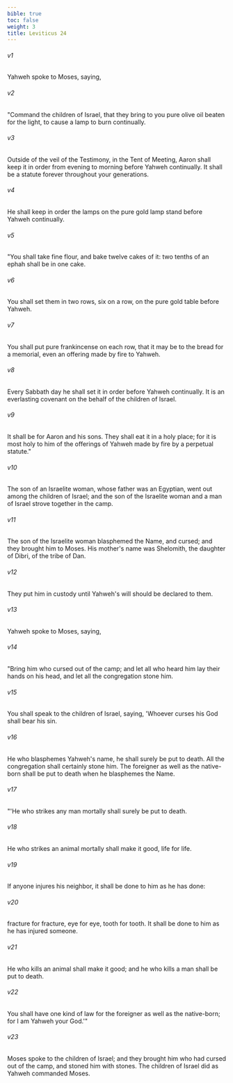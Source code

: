 ```yaml
---
bible: true
toc: false
weight: 3
title: Leviticus 24
---
```




###### v1 
Yahweh spoke to Moses, saying, 

###### v2 
"Command the children of Israel, that they bring to you pure olive oil beaten for the light, to cause a lamp to burn continually. 

###### v3 
Outside of the veil of the Testimony, in the Tent of Meeting, Aaron shall keep it in order from evening to morning before Yahweh continually. It shall be a statute forever throughout your generations. 

###### v4 
He shall keep in order the lamps on the pure gold lamp stand before Yahweh continually. 

###### v5 
"You shall take fine flour, and bake twelve cakes of it: two tenths of an ephah shall be in one cake. 

###### v6 
You shall set them in two rows, six on a row, on the pure gold table before Yahweh. 

###### v7 
You shall put pure frankincense on each row, that it may be to the bread for a memorial, even an offering made by fire to Yahweh. 

###### v8 
Every Sabbath day he shall set it in order before Yahweh continually. It is an everlasting covenant on the behalf of the children of Israel. 

###### v9 
It shall be for Aaron and his sons. They shall eat it in a holy place; for it is most holy to him of the offerings of Yahweh made by fire by a perpetual statute." 

###### v10 
The son of an Israelite woman, whose father was an Egyptian, went out among the children of Israel; and the son of the Israelite woman and a man of Israel strove together in the camp. 

###### v11 
The son of the Israelite woman blasphemed the Name, and cursed; and they brought him to Moses. His mother's name was Shelomith, the daughter of Dibri, of the tribe of Dan. 

###### v12 
They put him in custody until Yahweh's will should be declared to them. 

###### v13 
Yahweh spoke to Moses, saying, 

###### v14 
"Bring him who cursed out of the camp; and let all who heard him lay their hands on his head, and let all the congregation stone him. 

###### v15 
You shall speak to the children of Israel, saying, 'Whoever curses his God shall bear his sin. 

###### v16 
He who blasphemes Yahweh's name, he shall surely be put to death. All the congregation shall certainly stone him. The foreigner as well as the native-born shall be put to death when he blasphemes the Name. 

###### v17 
"'He who strikes any man mortally shall surely be put to death. 

###### v18 
He who strikes an animal mortally shall make it good, life for life. 

###### v19 
If anyone injures his neighbor, it shall be done to him as he has done: 

###### v20 
fracture for fracture, eye for eye, tooth for tooth. It shall be done to him as he has injured someone. 

###### v21 
He who kills an animal shall make it good; and he who kills a man shall be put to death. 

###### v22 
You shall have one kind of law for the foreigner as well as the native-born; for I am Yahweh your God.'" 

###### v23 
Moses spoke to the children of Israel; and they brought him who had cursed out of the camp, and stoned him with stones. The children of Israel did as Yahweh commanded Moses.


